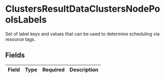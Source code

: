 # ClustersResultDataClustersNodePoolsLabels

Set of label keys and values that can be used to determine scheduling via resource tags.


## Fields

| Field       | Type        | Required    | Description |
| ----------- | ----------- | ----------- | ----------- |